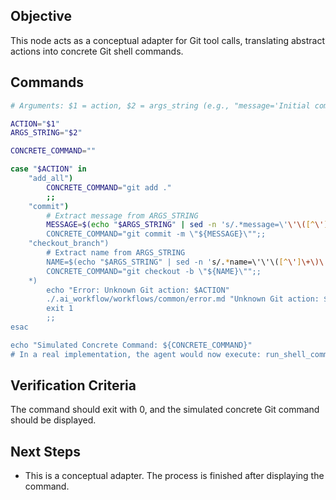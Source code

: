 ## Objective
This node acts as a conceptual adapter for Git tool calls, translating abstract actions into concrete Git shell commands.

## Commands
```bash
# Arguments: $1 = action, $2 = args_string (e.g., "message='Initial commit'")

ACTION="$1"
ARGS_STRING="$2"

CONCRETE_COMMAND=""

case "$ACTION" in
    "add_all")
        CONCRETE_COMMAND="git add ."
        ;;
    "commit")
        # Extract message from ARGS_STRING
        MESSAGE=$(echo "$ARGS_STRING" | sed -n 's/.*message=\'\'\([^\']\+\)\'\'.*/\1/p')
        CONCRETE_COMMAND="git commit -m \"${MESSAGE}\"";;
    "checkout_branch")
        # Extract name from ARGS_STRING
        NAME=$(echo "$ARGS_STRING" | sed -n 's/.*name=\'\'\([^\']\+\)\'\'.*/\1/p')
        CONCRETE_COMMAND="git checkout -b \"${NAME}\"";;
    *)
        echo "Error: Unknown Git action: $ACTION"
        ./.ai_workflow/workflows/common/error.md "Unknown Git action: $ACTION"
        exit 1
        ;;
esac

echo "Simulated Concrete Command: ${CONCRETE_COMMAND}"
# In a real implementation, the agent would now execute: run_shell_command "$CONCRETE_COMMAND"
```

## Verification Criteria
The command should exit with 0, and the simulated concrete Git command should be displayed.

## Next Steps
- This is a conceptual adapter. The process is finished after displaying the command.

```
